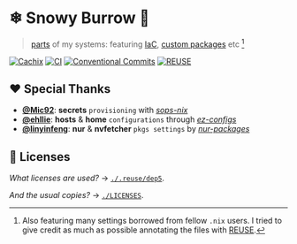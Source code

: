 # ❄ Snowy️ Burrow 🦝

> [parts][flake-parts] of my systems: featuring [IaC][terraform], [custom packages][NUR/procyon] etc [^1]

[![Cachix][Cachix badge]][Cachix link] [![CI][CI badge]][CI link] [![Conventional Commits][Conventional Commits badge]][Conventional Commits link] [![REUSE][REUSE badge]][REUSE compliance]

## ❤️ Special Thanks

- **[@Mic92][Mic92]**: **secrets** `provisioning` with _[sops-nix][Mic92/sops-nix]_
- **[@ehllie][ehllie]**: **hosts** & **home** `configurations` through _[ez-configs][ehllie/ez-configs]_
- **[@linyinfeng][linyinfeng]**: **nur** & **nvfetcher** `pkgs settings` by _[nur-packages][linyinfeng/nur-packages]_

## 📄 Licenses

_What licenses are used?_ &rarr; [`./.reuse/dep5`][Project licensing].

_And the usual copies?_ &rarr; [`./LICENSES`][Project licenses].

[flake-parts]: https://flake.parts
[terraform]: https://github.com/hashicorp/terraform
[NUR/procyon]: https://nur.nix-community.org/repos/procyon
[Cachix badge]: https://img.shields.io/badge/cachix-procyon-white.svg
[Cachix link]: https://procyon.cachix.org
[CI badge]: https://github.com/UnidealisticRaccoon/SnowyBurrow/actions/workflows/ci.yaml/badge.svg
[CI link]: https://github.com/UnidealisticRaccoon/SnowyBurrow/actions/workflows/ci.yaml
[Conventional Commits badge]: https://img.shields.io/badge/Conventional%20Commits-1.0.0-%23FE5196?logo=conventionalcommits&logoColor=white
[Conventional Commits link]: https://conventionalcommits.org
[REUSE]: https://reuse.software
[REUSE badge]: https://api.reuse.software/badge/github.com/UnidealisticRaccoon/SnowyBurrow
[REUSE compliance]: https://api.reuse.software/info/github.com/UnidealisticRaccoon/SnowyBurrow
[Mic92]: https://github.com/Mic92
[Mic92/sops-nix]: https://github.com/Mic92/sops-nix
[ehllie]: https://github.com/ehllie
[ehllie/ez-configs]: https://github.com/ehllie/ez-configs
[linyinfeng]: https://github.com/linyinfeng
[linyinfeng/nur-packages]: https://github.com/linyinfeng/nur-packages
[Project licensing]: https://github.com/UnidealisticRaccoon/SnowyBurrow/blob/main/.reuse/dep5
[Project licenses]: https://github.com/UnidealisticRaccoon/SnowyBurrow/tree/main/LICENSES

[^1]: Also featuring many settings borrowed from fellow `.nix` users. I tried to give credit as much as possible annotating the files with [REUSE][REUSE].
